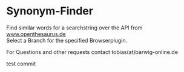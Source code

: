 Synonym-Finder
==============
Find similar words for a searchstring over the API from www.openthesaurus.de<br>
Select a Branch for the specified Browserplugin.

For Questions and other requests contact tobias(at)barwig-online.de

test commit
